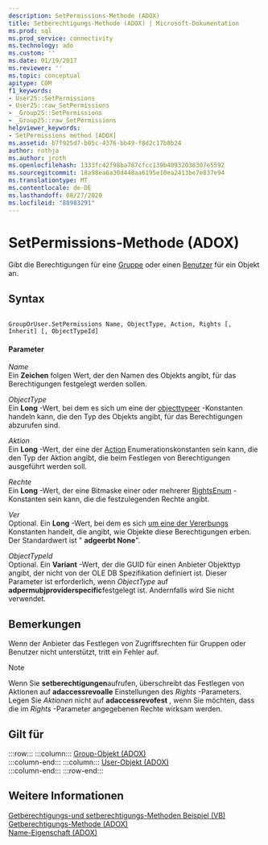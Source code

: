 ```yaml
---
description: SetPermissions-Methode (ADOX)
title: Setberechtigungs-Methode (ADOX) | Microsoft-Dokumentation
ms.prod: sql
ms.prod_service: connectivity
ms.technology: ado
ms.custom: ''
ms.date: 01/19/2017
ms.reviewer: ''
ms.topic: conceptual
apitype: COM
f1_keywords:
- User25::SetPermissions
- User25::raw_SetPermissions
- _Group25::SetPermissions
- _Group25::raw_SetPermissions
helpviewer_keywords:
- SetPermissions method [ADOX]
ms.assetid: b7f925d7-b05c-4376-bb49-f8d2c17b8b24
author: rothja
ms.author: jroth
ms.openlocfilehash: 1333fc42f98ba787cfcc139b40932038307e5592
ms.sourcegitcommit: 18a98ea6a30d448aa6195e10ea2413be7e837e94
ms.translationtype: MT
ms.contentlocale: de-DE
ms.lasthandoff: 08/27/2020
ms.locfileid: "88983291"
---
```

# <a name="setpermissions-method-adox"></a>SetPermissions-Methode (ADOX)
Gibt die Berechtigungen für eine [Gruppe](./group-object-adox.md) oder einen [Benutzer](./user-object-adox.md) für ein Objekt an.  
  
## <a name="syntax"></a>Syntax  
  
```  
  
GroupOrUser.SetPermissions Name, ObjectType, Action, Rights [, Inherit] [, ObjectTypeId]  
```  
  
#### <a name="parameters"></a>Parameter  
 *Name*  
 Ein **Zeichen** folgen Wert, der den Namen des Objekts angibt, für das Berechtigungen festgelegt werden sollen.  
  
 *ObjectType*  
 Ein **Long** -Wert, bei dem es sich um eine der [objecttypeer](./objecttypeenum.md) -Konstanten handeln kann, die den Typ des Objekts angibt, für das Berechtigungen abzurufen sind.  
  
 *Aktion*  
 Ein **Long** -Wert, der eine der [Action](./actionenum.md) Enumerationskonstanten sein kann, die den Typ der Aktion angibt, die beim Festlegen von Berechtigungen ausgeführt werden soll.  
  
 *Rechte*  
 Ein **Long** -Wert, der eine Bitmaske einer oder mehrerer [RightsEnum](./rightsenum.md) -Konstanten sein kann, die die festzulegenden Rechte angibt.  
  
 *Ver*  
 Optional. Ein **Long** -Wert, bei dem es sich [um eine der Vererbungs](./inherittypeenum.md) Konstanten handelt, die angibt, wie Objekte diese Berechtigungen erben. Der Standardwert ist " **adgeerbt None**".  
  
 *ObjectTypeId*  
 Optional. Ein **Variant** -Wert, der die GUID für einen Anbieter Objekttyp angibt, der nicht von der OLE DB Spezifikation definiert ist. Dieser Parameter ist erforderlich, wenn *ObjectType* auf **adpermubjproviderspecific**festgelegt ist. Andernfalls wird Sie nicht verwendet.  
  
## <a name="remarks"></a>Bemerkungen  
 Wenn der Anbieter das Festlegen von Zugriffsrechten für Gruppen oder Benutzer nicht unterstützt, tritt ein Fehler auf.  
  
> [!NOTE]
>  Wenn Sie **setberechtigungen**aufrufen, überschreibt das Festlegen von Aktionen auf **adaccessrevoalle** Einstellungen des *Rights* -Parameters. Legen Sie *Aktionen* nicht auf **adaccessrevofest** , wenn Sie möchten, dass die im *Rights* -Parameter angegebenen Rechte wirksam werden.  
  
## <a name="applies-to"></a>Gilt für  

:::row:::
    :::column:::
        [Group-Objekt (ADOX)](./group-object-adox.md)  
    :::column-end:::
    :::column:::
        [User-Objekt (ADOX)](./user-object-adox.md)  
    :::column-end:::
:::row-end:::

## <a name="see-also"></a>Weitere Informationen  
 [Getberechtigungs-und setberechtigungs-Methoden Beispiel (VB)](./getpermissions-and-setpermissions-methods-example-vb.md)   
 [Getberechtigungs-Methode (ADOX)](./getpermissions-method-adox.md)   
 [Name-Eigenschaft (ADOX)](./name-property-adox.md)